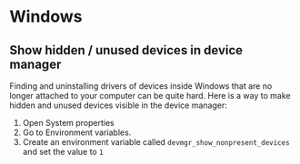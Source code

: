 # Windows
## Show hidden / unused devices in device manager
Finding and uninstalling drivers of devices inside Windows that are no longer attached to your computer can be quite hard. 
Here is a way to make hidden and unused devices visible in the device manager:
1. Open System properties
2. Go to Environment variables.
3. Create an environment variable called `devmgr_show_nonpresent_devices` and set the value to `1`